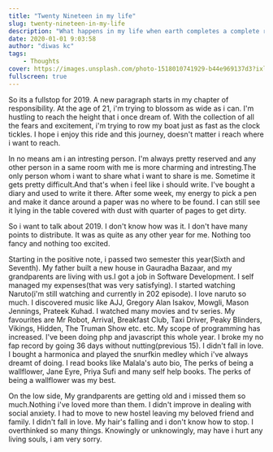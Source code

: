 ```yaml
---
title: "Twenty Nineteen in my life"
slug: twenty-nineteen-in-my-life
description: "What happens in my life when earth completes a complete rotation?"
date: 2020-01-01 9:03:58
author: "diwas kc"
tags:  
    - Thoughts
cover: https://images.unsplash.com/photo-1518010741929-b44e969137d3?ixlib=rb-1.2.1&ixid=eyJhcHBfaWQiOjEyMDd9&auto=format&fit=crop&w=1920&q=80    
fullscreen: true
---    
```


So its a fullstop for 2019. A new paragraph starts in my chapter of responsibility. At the age of 21, i'm trying to blossom as wide as i can. I'm hustling to reach the height that i once dream of. With the collection of all the fears and excitement, i'm trying to row my boat just as fast as the clock tickles. I hope i enjoy this ride and this journey, doesn't matter i reach where i want to reach.

In no means am i an intresting person. I'm always pretty reserved and any other person in a same room with me is more charming and intresting.The only person whom i want to share what i want to share is me. Sometime it gets pretty difficult.And that's when i feel like i should write. I've bought a diary and used to write it there. After some week, my energy to pick a pen and make it dance around a paper was no where to be found. I can still see it lying in the table covered with dust with quarter of pages to get dirty. 

So i want to talk about 2019. I don't know how was it. I don't have many points to distribute. It was as quite as any other year for me. Nothing too fancy and nothing too excited. 

Starting in the positive note, i passed two semester this year(Sixth and Seventh). My father built a new house in Gauradha Bazaar, and my grandparents are living with us.I got a job in Software Development. I self managed my expenses(that was very satisfying). I started watching Naruto(i'm still watching and currently in 202 episode). I love naruto so much. I discovered music like AJJ, Gregory Alan Isakov, Mowgli, Mason Jennings, Prateek Kuhad. I watched many movies and tv series. My favourites are Mr Robot, Arrival, Breakfast Club, Taxi Driver, Peaky Blinders, Vikings, Hidden, The Truman Show etc. etc. My scope of programming has increased. I've been doing php and javascript this whole year. I broke my no fap record by going 36 days without nutting(previous 15). I didn't fall in love. I bought a harmonica and played the snurfkin medley which i've always dreamt of doing. I read books like Malala's auto bio, The perks of being a wallflower,  Jane Eyre, Priya Sufi and many self help books. The perks of being a wallflower was my best. 

On the low side, My grandparents are getting old and i missed them so much.Nothing i've loved more than them. I didn't improve in dealing with social anxiety. I had to move to new hostel leaving my beloved friend and family. I didn't fall in love. My hair's falling and i don't know how to stop. I overthinked so many things. Knowingly or unknowingly, may have i hurt any living souls, i am very sorry.